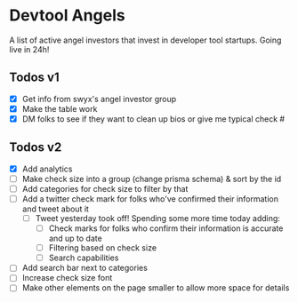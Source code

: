 # Devtool Angels

A list of active angel investors that invest in developer tool
startups. Going live in 24h!

## Todos v1

- [x] Get info from swyx's angel investor group
- [x] Make the table work
- [x] DM folks to see if they want to clean up bios or give me typical check #

## Todos v2

- [x] Add analytics
- [ ] Make check size into a group (change prisma schema) & sort by the id
- [ ] Add categories for check size to filter by that
- [ ] Add a twitter check mark for folks who've confirmed their information and tweet about it
  - [ ] Tweet yesterday took off! Spending some more time today adding:
    - [ ] Check marks for folks who confirm their information is accurate and up to date
    - [ ] Filtering based on check size
    - [ ] Search capabilities
- [ ] Add search bar next to categories
- [ ] Increase check size font
- [ ] Make other elements on the page smaller to allow more space for details
